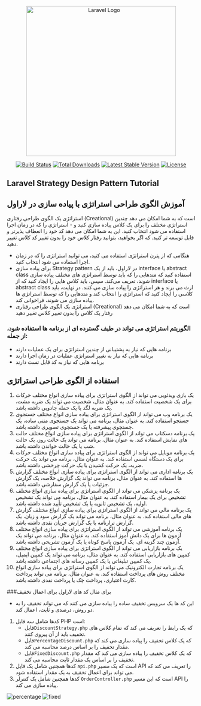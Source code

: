 <p align="center"><a href="https://laravel.com" target="_blank"><img src="https://raw.githubusercontent.com/laravel/art/master/logo-lockup/5%20SVG/2%20CMYK/1%20Full%20Color/laravel-logolockup-cmyk-red.svg" width="400" alt="Laravel Logo"></a></p>

<p align="center">
<a href="https://github.com/laravel/framework/actions"><img src="https://github.com/laravel/framework/workflows/tests/badge.svg" alt="Build Status"></a>
<a href="https://packagist.org/packages/laravel/framework"><img src="https://img.shields.io/packagist/dt/laravel/framework" alt="Total Downloads"></a>
<a href="https://packagist.org/packages/laravel/framework"><img src="https://img.shields.io/packagist/v/laravel/framework" alt="Latest Stable Version"></a>
<a href="https://packagist.org/packages/laravel/framework"><img src="https://img.shields.io/packagist/l/laravel/framework" alt="License"></a>
</p>

## Laravel Strategy Design Pattern Tutorial
## آموزش الگوی طراحی استراتژی با پیاده سازی در لاراول 
استراتژی یک الگوی طراحی رفتاری (Creational) است که به شما امکان می دهد چندین استراتژی مختلف را برای یک کلاس پیاده سازی کنید و -
استراتژی را که در زمان اجرا استفاده می شود انتخاب کنید. این به شما امکان می دهد کد خود را انعطاف پذیرتر و قابل توسعه تر کنید.
که اگر بخواهید، بتوانید رفتار کلاس خود را بدون تغییر کد کلاس تغییر دهید.
- هنگامی که از پترن استراتژی استفاده می کنید، می توانید استراتژی را که در زمان اجرا استفاده می شود انتخاب کنید.
- برای پیاده سازی Strategy pattern در لاراول، باید از یک interface یا abstract class استفاده کنید
که متدهایی را که باید توسط استراتژی های مختلف پیاده سازی شوند، تعریف می‌کند. سپس، باید کلاس هایی را 
ایجاد کنید که از interface یا abstract class ارث می برند و هر استراتژی را پیاده سازی می کنند. در نهایت، باید کلاسی را
ایجاد کنید که استراتژی را انتخاب کند و متدهایی را که توسط استراتژی ها پیاده سازی می شوند، فراخوانی کند.
- استراتژی یک الگوی طراحی رفتاری (Creational) است که به شما امکان می دهد رفتار یک کلاس را بدون تغییر کلاس تغییر دهید

### الگوریتم استراتژی می تواند در طیف گسترده ای از برنامه ها استفاده شود، از جمله:
- برنامه هایی که نیاز به پشتیبانی از چندین استراتژی برای یک عملیات دارند
- برنامه هایی که نیاز به تغییر استراتژی عملیات در زمان اجرا دارند
- برنامه هایی که نیاز به کد قابل تست دارند

## استفاده از الگوی طراحی استراتژی

1. یک بازی ویدئویی می تواند از الگوی استراتژی برای پیاده سازی انواع مختلف حرکات برای یک شخصیت استفاده کند. به عنوان مثال، شخصیت می تواند یک ضربه مشت، یک ضربه لگد یا یک حمله جادویی داشته باشد.
2. یک برنامه وب می تواند از الگوی استراتژی برای پیاده سازی انواع مختلف جستجوی جستجو استفاده کند. به عنوان مثال، برنامه می تواند یک جستجوی متنی ساده، یک جستجوی پیشرفته یا یک جستجوی تصویری داشته باشد.
3. یک برنامه دسکتاپ می تواند از الگوی استراتژی برای پیاده سازی انواع مختلف حالت های نمایش استفاده کند. به عنوان مثال، برنامه می تواند یک حالت روز، یک حالت شب یا یک حالت خواندن داشته باشد.
4. یک برنامه موبایل می تواند از الگوی استراتژی برای پیاده سازی انواع مختلف حرکات برای یک دستگاه لمسی استفاده کند. به عنوان مثال، برنامه می تواند یک حرکت ضربه، یک حرکت کشیدن یا یک حرکت چرخشی داشته باشد.
5. یک برنامه اداری می تواند از الگوی استراتژی برای پیاده سازی انواع مختلف گزارش ها استفاده کند. به عنوان مثال، برنامه می تواند یک گزارش خلاصه، یک گزارش جزئیات یا یک گزارش سفارشی داشته باشد.
6. یک برنامه پزشکی می تواند از الگوی استراتژی برای پیاده سازی انواع مختلف تشخیص برای یک بیمار استفاده کند. به عنوان مثال، برنامه می تواند یک تشخیص اولیه، یک تشخیص ثانویه یا یک تشخیص تأیید شده داشته باشد.
7. یک برنامه مالی می تواند از الگوی استراتژی برای پیاده سازی انواع مختلف گزارش های مالی استفاده کند. به عنوان مثال، برنامه می تواند یک گزارش سود و زیان، یک گزارش ترازنامه یا یک گزارش جریان نقدی داشته باشد.
8. یک برنامه آموزشی می تواند از الگوی استراتژی برای پیاده سازی انواع مختلف آزمون ها برای یک دانش آموز استفاده کند. به عنوان مثال، برنامه می تواند یک آزمون چند گزینه ای، یک آزمون پاسخ کوتاه یا یک آزمون تشریحی داشته باشد.
9. یک برنامه بازاریابی می تواند از الگوی استراتژی برای پیاده سازی انواع مختلف کمپین های بازاریابی استفاده کند. به عنوان مثال، برنامه می تواند یک کمپین ایمیل، یک کمپین تبلیغاتی یا یک کمپین رسانه های اجتماعی داشته باشد.
10. یک برنامه تجارت الکترونیک می تواند از الگوی استراتژی برای پیاده سازی انواع مختلف روش های پرداخت استفاده کند. به عنوان مثال، برنامه می تواند پرداخت کارت اعتباری، پرداخت چک یا پرداخت نقدی داشته باشد.


###برای مثال کد های لاراول برای اعمال تخفیف
- این کد ها یک سرویس تخفیف ساده را پیاده سازی می کنند که می تواند تخفیف را به دو روش، درصدی و ثابت، اعمال کند.

1. کدها شامل سه فایل PHP است:
    * فایل`DiscountStrategy.php` که یک رابط را تعریف می کند که تمام کلاس های تخفیف باید از آن پیروی کنند.
    * فایل`PercentageDiscount.php` که یک کلاس تخفیف را پیاده سازی می کند که مقدار تخفیف را بر اساس درصد محاسبه می کند.
    * فایل`FixedDiscount.php` که یک کلاس تخفیف را پیاده سازی می کند که مقدار تخفیف را بر اساس یک مقدار ثابت محاسبه می کند.
2. کدها همچنین شامل یک فایل `api.php` است که یک مسیر API را تعریف می کند که می تواند برای اعمال تخفیف به یک مقدار استفاده شود.
3. کدها همچنین شامل یک کنترلر `OrderController.php` است که این مسیر API را پیاده سازی می کند.


![percentage](https://github.com/BabakNiknejad/Laravel-strategy-design-pattern/assets/89449079/d4c86db8-ecd4-44e6-af32-2218bd4fe074)
![fixed](https://github.com/BabakNiknejad/Laravel-strategy-design-pattern/assets/89449079/94ea0323-bb9a-4de5-8979-1d1c71e468ab)
